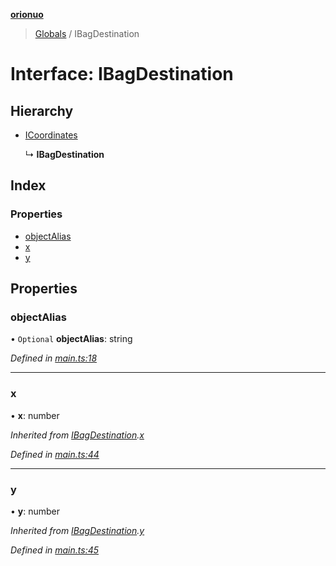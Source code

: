 **[orionuo](../README.md)**

> [Globals](../globals.md) / IBagDestination

# Interface: IBagDestination

## Hierarchy

* [ICoordinates](icoordinates.md)

  ↳ **IBagDestination**

## Index

### Properties

* [objectAlias](ibagdestination.md#objectalias)
* [x](ibagdestination.md#x)
* [y](ibagdestination.md#y)

## Properties

### objectAlias

• `Optional` **objectAlias**: string

*Defined in [main.ts:18](https://github.com/msviha/orionuo/blob/f4a5ce9/src/main.ts#L18)*

___

### x

•  **x**: number

*Inherited from [IBagDestination](ibagdestination.md).[x](ibagdestination.md#x)*

*Defined in [main.ts:44](https://github.com/msviha/orionuo/blob/f4a5ce9/src/main.ts#L44)*

___

### y

•  **y**: number

*Inherited from [IBagDestination](ibagdestination.md).[y](ibagdestination.md#y)*

*Defined in [main.ts:45](https://github.com/msviha/orionuo/blob/f4a5ce9/src/main.ts#L45)*
